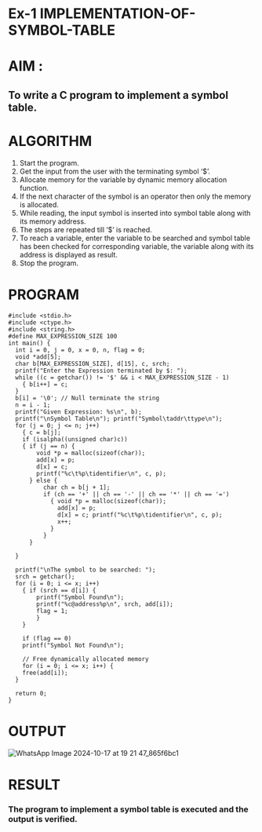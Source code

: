 # Ex-1 IMPLEMENTATION-OF-SYMBOL-TABLE
# AIM :
## To write a C program to implement a symbol table.
# ALGORITHM
1.	Start the program.
2.	Get the input from the user with the terminating symbol ‘$’.
3.	Allocate memory for the variable by dynamic memory allocation function.
4.	If the next character of the symbol is an operator then only the memory is allocated.
5.	While reading, the input symbol is inserted into symbol table along with its memory address.
6.	The steps are repeated till ‘$’ is reached.
7.	To reach a variable, enter the variable to be searched and symbol table has been checked for corresponding variable, the variable along with its address is displayed as result.
8.	Stop the program. 
# PROGRAM


    #include <stdio.h> 
    #include <ctype.h> 
    #include <string.h>
    #define MAX_EXPRESSION_SIZE 100
    int main() {
      int i = 0, j = 0, x = 0, n, flag = 0; 
      void *add[5];
      char b[MAX_EXPRESSION_SIZE], d[15], c, srch;
      printf("Enter the Expression terminated by $: ");
      while ((c = getchar()) != '$' && i < MAX_EXPRESSION_SIZE - 1) 
        { b[i++] = c;
      }
      b[i] = '\0'; // Null terminate the string 
      n = i - 1;
      printf("Given Expression: %s\n", b);
      printf("\nSymbol Table\n"); printf("Symbol\taddr\ttype\n");
      for (j = 0; j <= n; j++) 
        { c = b[j];
        if (isalpha((unsigned char)c))
        { if (j == n) {
            void *p = malloc(sizeof(char)); 
            add[x] = p;
            d[x] = c; 
            printf("%c\t%p\tidentifier\n", c, p);
          } else {
              char ch = b[j + 1];
              if (ch == '+' || ch == '-' || ch == '*' || ch == '=') 
                { void *p = malloc(sizeof(char));
                  add[x] = p;
                  d[x] = c; printf("%c\t%p\tidentifier\n", c, p); 
                  x++;
                }
              }
          }
    
      }
    
      printf("\nThe symbol to be searched: "); 
      srch = getchar();
      for (i = 0; i <= x; i++) 
        { if (srch == d[i]) {
            printf("Symbol Found\n");
            printf("%c@address%p\n", srch, add[i]); 
            flag = 1;
            }
        }
    
        if (flag == 0)
        printf("Symbol Not Found\n");
    
        // Free dynamically allocated memory 
        for (i = 0; i <= x; i++) {
        free(add[i]);
      }
    
      return 0;
    }

# OUTPUT

![WhatsApp Image 2024-10-17 at 19 21 47_865f6bc1](https://github.com/user-attachments/assets/9af6a1bb-1e27-4aa5-bb98-14bf6877fdc0)

# RESULT
### The program to implement a symbol table is executed and the output is verified.
